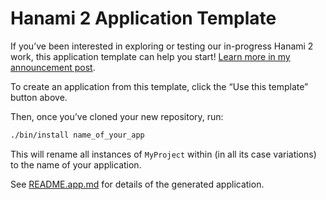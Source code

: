 # Hanami 2 Application Template

If you’ve been interested in exploring or testing our in-progress Hanami 2 work,
this application template can help you start! [Learn more in my announcement
post][ann].

[ann]: https://timriley.info/writing/2020/05/07/sharing-my-hanami-2-application-template/

To create an application from this template, click the “Use this template”
button above.

Then, once you’ve cloned your new repository, run:

```sh
./bin/install name_of_your_app
```

This will rename all instances of `MyProject` within (in all its case
variations) to the name of your application.

See [README.app.md](README.app.md) for details of the generated application.
